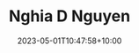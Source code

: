 ---
title: "Nghia D Nguyen"
date: 2023-05-01T10:47:58+10:00
image: "assets/img/team/nghia-d-nguyen-circ.png"
jobtitle: "UROP RA"
collaboration: student
linkedinurl: "https://www.linkedin.com/"
url: "https://www.khoadoan.me/team"
areas: Continual Learning
promoted: true
faculty: false
research_assistant: false
urop_assistant: true
phd_student: false
weight: 102
current: true
---